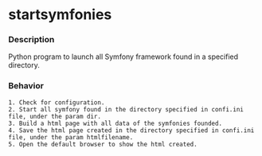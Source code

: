 # startsymfonies

### Description
Python program to launch all Symfony framework found in a specified directory.

### Behavior
	1. Check for configuration.
	2. Start all symfony found in the directory specified in confi.ini file, under the param dir.
	3. Build a html page with all data of the symfonies founded.
	4. Save the html page created in the directory specified in confi.ini file, under the param htmlfilename.
	5. Open the default browser to show the html created.
